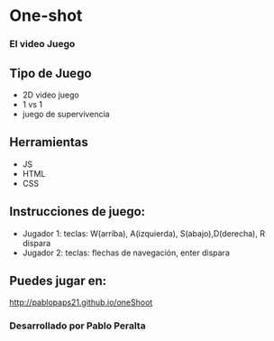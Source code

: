 # One-shot
### El video Juego

## Tipo de Juego
* 2D video juego
* 1 vs 1
* juego de supervivencia

## Herramientas
* JS
* HTML 
* CSS





## Instrucciones de juego: 
* Jugador 1: teclas:  W(arriba), A(izquierda), S(abajo),D(derecha), R dispara
* Jugador 2: teclas: flechas de navegación, enter dispara 
## Puedes jugar en:
http://pablopaps21.github.io/oneShoot




### Desarrollado por Pablo Peralta
